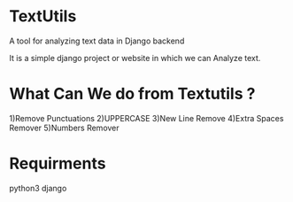 # TextUtils

A tool for analyzing text data in Django backend

It is a simple django project or website in which we can Analyze text.

# What Can We do from Textutils ?

1)Remove Punctuations
2)UPPERCASE
3)New Line Remove
4)Extra Spaces Remover
5)Numbers Remover

# Requirments

python3
django

